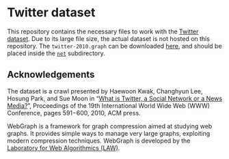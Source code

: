 Twitter dataset
===================
This repository contains the necessary files to work with the [Twitter dataset](http://law.di.unimi.it/webdata/twitter-2010/). Due to its large file size, the actual dataset is not hosted on this repository. The `twitter-2010.graph` can be downloaded [here](http://data.law.di.unimi.it/webdata/twitter-2010/twitter-2010.graph), and should be placed inside the [`net`](https://github.com/filippobistaffa/twitter/tree/master/net) subdirectory.

Acknowledgements
----------
The dataset is a crawl presented by Haewoon Kwak, Changhyun Lee, Hosung Park, and Sue Moon in “[What is Twitter, a Social Network or a News Media?](http://dl.acm.org/citation.cfm?id=1772751)”, Proceedings of the 19th International World Wide Web (WWW) Conference, pages 591−600, 2010, ACM press.

WebGraph is a framework for graph compression aimed at studying web graphs. It provides simple ways to manage very large graphs, exploiting modern compression techniques. WebGraph is developed by the [Laboratory for Web Algorithmics (LAW)](http://webgraph.di.unimi.it).
